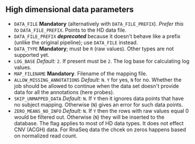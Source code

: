 High dimensional data parameters
--------------------------------

- `DATA_FILE` **Mandatory** (alternatively
  with `DATA_FILE_PREFIX`). _Prefer this to_ `DATA_FILE_PREFIX`. Points to the HD data file.
- `DATA_FILE_PREFIX` ___deprecated___ because it doesn't behave like a prefix
  (unlike the original pipeline); use `DATA_FILE` instead.
- `DATA_TYPE` **Mandatory**; must be `R` (raw values). Other types are not supported yet.
- `LOG_BASE` _Default:_ `2`. If present must be `2`. The log base for calculating log values.
- `MAP_FILENAME` **Mandatory**. Filename of the mapping file.
- `ALLOW_MISSING_ANNOTATIONS` _Default:_ `N`. `Y` for yes, `N` for no. Whether
  the job should be allowed to continue when the data set doesn't provide data
  for all the annotations (here probes).
- `SKIP_UNMAPPED_DATA` _Default:_ `N`. If `Y` then it ignores data points that have no subject mapping. Otherwise (`N`) gives an error for such data points.
- `ZERO_MEANS_NO_INFO` _Default:_ `N`. If `Y` then the rows with raw values equal 0 would be filtered out. Otherwise (`N`) they will be inserted to the database.
    The flag applies to most of HD data types. It does not effect CNV (ACGH) data. For RnaSeq data the chcek on zeros happens based on normalized read count.
